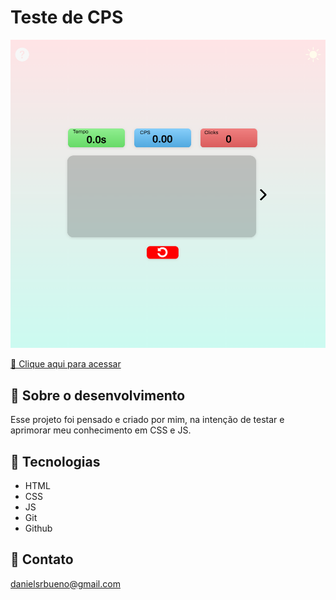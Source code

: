 # Teste de CPS

![preview](img/printIndex.png)

[🔗 Clique aqui para acessar](https://danielsrbueno.github.io/cps-test/)

## 🎯 Sobre o desenvolvimento

Esse projeto foi pensado e criado por mim, na intenção de testar e aprimorar meu conhecimento em CSS e JS.

## 👾 Tecnologias

- HTML
- CSS
- JS
- Git
- Github

## 📱 Contato

danielsrbueno@gmail.com